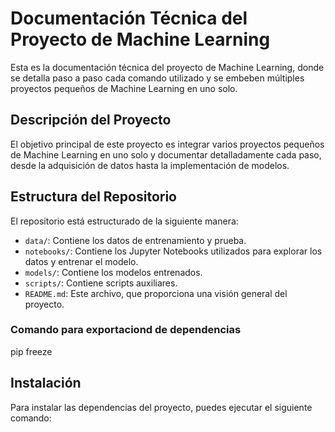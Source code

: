 # Documentación Técnica del Proyecto de Machine Learning

Esta es la documentación técnica del proyecto de Machine Learning, donde se detalla paso a paso cada comando utilizado y se embeben múltiples proyectos pequeños de Machine Learning en uno solo.

## Descripción del Proyecto

El objetivo principal de este proyecto es integrar varios proyectos pequeños de Machine Learning en uno solo y documentar detalladamente cada paso, desde la adquisición de datos hasta la implementación de modelos. 

## Estructura del Repositorio

El repositorio está estructurado de la siguiente manera:

- `data/`: Contiene los datos de entrenamiento y prueba.
- `notebooks/`: Contiene los Jupyter Notebooks utilizados para explorar los datos y entrenar el modelo.
- `models/`: Contiene los modelos entrenados.
- `scripts/`: Contiene scripts auxiliares.
- `README.md`: Este archivo, que proporciona una visión general del proyecto.

### Comando para exportaciond de dependencias
pip freeze

## Instalación

Para instalar las dependencias del proyecto, puedes ejecutar el siguiente comando:

